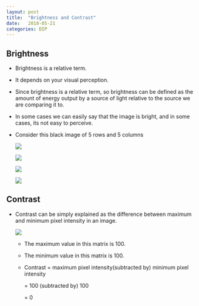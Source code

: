 ```yaml
---
layout: post
title:  "Brightness and Contrast"
date:   2018-05-21
categories: DIP
---
```


## Brightness 

- Brightness is a relative term. 

- It depends on your visual perception. 

- Since brightness is a relative term, so brightness can be defined as the amount of energy output by a source of light relative to the source we are comparing it to. 

- In some cases we can easily say that the image is bright, and in some cases, its not easy to perceive.

- Consider this black image of 5 rows and 5 columns

  ![](/image/bri01.png)

  ![](/image/bri02.png)

  ![](/image/bri03.png)

  ![](/image/bri04.png)

## Contrast

- Contrast can be simply explained as the difference between maximum and minimum pixel intensity in an image.

  ![](/image/bri05.png)

  - The maximum value in this matrix is 100.

  - The minimum value in this matrix is 100.

  - Contrast = maximum pixel intensity(subtracted by) minimum pixel intensity

    = 100 (subtracted by) 100

    = 0




